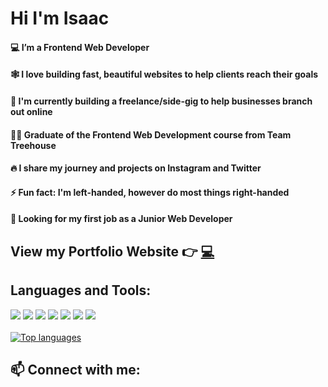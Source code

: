 <!--
**IsaacArnold/IsaacArnold** is a ✨ _special_ ✨ repository because its `README.md` (this file) appears on your GitHub profile.

Here are some ideas to get you started:

- 🔭 I’m currently working on ...
- 🌱 I’m currently learning ...
- 👯 I’m looking to collaborate on ...
- 🤔 I’m looking for help with ...
- 💬 Ask me about ...
- 📫 How to reach me: ...
- 😄 Pronouns: ...
- ⚡ Fun fact: ...
-->
<div align="left">
<h1>Hi I'm Isaac</h1>
  <div align="right" >
    <h4 align="left">💻 I’m a Frontend Web Developer</h4>
    <h4 align="left">🕸️ I love building fast, beautiful websites to help clients reach their goals</h4>
    <h4 align="left">🌱 I'm currently building a freelance/side-gig to help businesses branch out online</h4>
    <h4 align="left">👨‍🎓 Graduate of the Frontend Web Development course from Team Treehouse</h4>
    <h4 align="left">🔥 I share my journey and projects on Instagram and Twitter</h4>
    <h4 align="left">⚡ Fun fact: I'm left-handed, however do most things right-handed</h4>
    <h4 align="left">💼 Looking for my first job as a Junior Web Developer</h4>
  </div>
    
  ##
  ##  View my Portfolio Website 👉 [💻](https://isaacarnold.dev/)

## Languages and Tools:

![](https://img.shields.io/badge/HTML5-E34F26?style=for-the-badge&logo=html5&logoColor=white)
![](https://img.shields.io/badge/CSS3-1572B6?style=for-the-badge&logo=css3&logoColor=white)
![](https://img.shields.io/badge/Sass-CC6699?style=for-the-badge&logo=sass&logoColor=white)
![](https://img.shields.io/badge/JavaScript-323330?style=for-the-badge&logo=javascript&logoColor=F7DF1E)
![](https://img.shields.io/badge/React-20232A?style=for-the-badge&logo=react&logoColor=61DAFB)
![](https://img.shields.io/badge/Gatsby-663399?style=for-the-badge&logo=gatsby&logoColor=white)
![](https://img.shields.io/badge/shopify-8DB543?style=for-the-badge&logo=Shopify&logoColor=white)
<br/>
<br/>
<a href="https://github.com/IsaacArnold">
<img align="center" src="https://github-readme-stats.vercel.app/api/top-langs/?username=IsaacArnold&layout=compact&theme=react" alt="Top languages" />
</a>

## 📫 Connect with me:

![]()

</div>
